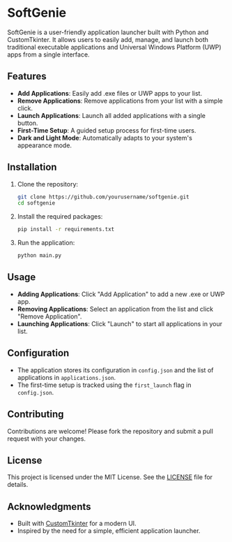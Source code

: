 # SoftGenie

SoftGenie is a user-friendly application launcher built with Python and CustomTkinter. It allows users to easily add, manage, and launch both traditional executable applications and Universal Windows Platform (UWP) apps from a single interface.

## Features

- **Add Applications**: Easily add .exe files or UWP apps to your list.
- **Remove Applications**: Remove applications from your list with a simple click.
- **Launch Applications**: Launch all added applications with a single button.
- **First-Time Setup**: A guided setup process for first-time users.
- **Dark and Light Mode**: Automatically adapts to your system's appearance mode.

## Installation

1. Clone the repository:

   ```bash
   git clone https://github.com/yourusername/softgenie.git
   cd softgenie
   ```

2. Install the required packages:

   ```bash
   pip install -r requirements.txt
   ```

3. Run the application:
   ```bash
   python main.py
   ```

## Usage

- **Adding Applications**: Click "Add Application" to add a new .exe or UWP app.
- **Removing Applications**: Select an application from the list and click "Remove Application".
- **Launching Applications**: Click "Launch" to start all applications in your list.

## Configuration

- The application stores its configuration in `config.json` and the list of applications in `applications.json`.
- The first-time setup is tracked using the `first_launch` flag in `config.json`.

## Contributing

Contributions are welcome! Please fork the repository and submit a pull request with your changes.

## License

This project is licensed under the MIT License. See the [LICENSE](LICENSE) file for details.

## Acknowledgments

- Built with [CustomTkinter](https://github.com/TomSchimansky/CustomTkinter) for a modern UI.
- Inspired by the need for a simple, efficient application launcher.
